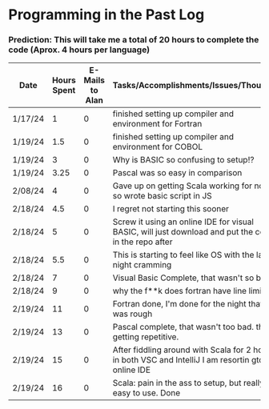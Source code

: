# Programming in the Past Log

### Prediction: This will take me a total of 20 hours to complete the code (Aprox. 4 hours per language)

| Date | Hours Spent | E-Mails to Alan | Tasks/Accomplishments/Issues/Thoughts|
|------|-------------|-----------------|--------------------------------------|
|1/17/24| 1 | 0 | finished setting up compiler and environment for Fortran|
|1/19/24| 1.5 | 0 | finished setting up compiler and environment for COBOL|
|1/19/24| 3 | 0 | Why is BASIC so confusing to setup!?|
|1/19/24| 3.25 | 0 |Pascal was so easy in comparison|
|2/08/24|4|0|Gave up on getting Scala working for now, so wrote basic script in JS|
|2/18/24| 4.5 | 0 |I regret not starting this sooner|
|2/18/24| 5| 0 |Screw it using an online IDE for visual BASIC, will just download and put the code in the repo after|
|2/18/24| 5.5 | 0 |This is starting to feel like OS with the late night cramming|
|2/18/24| 7 | 0 |Visual Basic Complete, that wasn't so bad|
|2/18/24| 9 | 0 |why the f**k does fortran have line limits|
|2/19/24| 11 | 0 |Fortran done, I'm done for the night that was rough|
|2/19/24| 13 | 0 |Pascal complete, that wasn't too bad. this is getting repetitive.|
|2/19/24| 15 | 0 |After fiddling around with Scala for 2 hours in both VSC and IntelliJ I am resortin gto an online IDE|
|2/19/24| 16 | 0 |Scala: pain in the ass to setup, but really easy to use. Done|